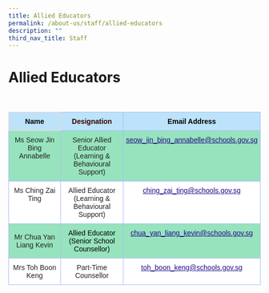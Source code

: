 ```yaml
---
title: Allied Educators
permalink: /about-us/staff/allied-educators
description: ""
third_nav_title: Staff
---
```

Allied Educators
================

<br>

<style type="text/css">
.tg  {border-collapse:collapse;border-color:#aabcfe;border-spacing:0;}
.tg td{background-color:#e8edff;border-color:#aabcfe;border-style:solid;border-width:1px;color:#669;
  font-family:Arial, sans-serif;font-size:14px;overflow:hidden;padding:10px 5px;word-break:normal;}
.tg th{background-color:#b9c9fe;border-color:#aabcfe;border-style:solid;border-width:1px;color:#039;
  font-family:Arial, sans-serif;font-size:14px;font-weight:normal;overflow:hidden;padding:10px 5px;word-break:normal;}
.tg .tg-c8an{background-color:#97E3BD;color:#222;text-align:center;vertical-align:middle}
.tg .tg-m0ue{background-color:#BCE3FA;color:#330001;font-weight:bold;text-align:center;vertical-align:top}
.tg .tg-ble8{background-color:#97E3BD;color:#21088A;font-weight:bold;text-align:center;text-decoration:underline;vertical-align:top}
.tg .tg-oa0s{background-color:#BCE3FA;border-color:#ffccc9;color:#000000;font-weight:bold;text-align:center;vertical-align:top}
.tg .tg-cvqx{background-color:#BCE3FA;color:#000000;font-weight:bold;text-align:center;vertical-align:top}
.tg .tg-61hb{background-color:#97E3BD;color:#222;text-align:center;vertical-align:top}
.tg .tg-lygy{background-color:#FFF;color:#222;text-align:center;vertical-align:top}
.tg .tg-0pyt{background-color:#FFF;color:#21088A;font-weight:bold;text-align:center;text-decoration:underline;vertical-align:top}
.tg .tg-a3j2{background-color:#FFF;color:#222;text-align:center;vertical-align:middle}
</style>
<table class="tg">
<thead>
  <tr>
    <th class="tg-oa0s">Name</th>
    <th class="tg-m0ue">Designation</th>
    <th class="tg-cvqx">Email Address</th>
  </tr>
</thead>
<tbody>
  <tr>
    <td class="tg-61hb">Ms Seow Jin Bing Annabelle</td>
    <td class="tg-61hb">Senior Allied Educator<br>(Learning &amp; Behavioural Support)</td>
    <td class="tg-ble8"><a href="mailto:seow_jin_bing_annabelle@schools.gov.sg"><span style="font-weight:500;text-decoration:underline;color:#21088A">seow_jin_bing_annabelle@schools.gov.sg</span></a></td>
  </tr>
  <tr>
    <td class="tg-lygy">Ms Ching Zai Ting</td>
    <td class="tg-lygy">Allied Educator<br>(Learning &amp; Behavioural Support)</td>
    <td class="tg-0pyt"><a href="mailto:ching_zai_ting@schools.gov.sg"><span style="font-weight:500;text-decoration:underline;color:#21088A">ching_zai_ting@schools.gov.sg</span></a></td>
  </tr>
  <tr>
    <td class="tg-c8an"><span style="color:#222;background-color:#97E3BD">Mr Chua Yan Liang Kevin</span></td>
    <td class="tg-61hb"><span style="color:#000">Allied Educator</span><br><span style="color:#000">(Senior School Counsellor)</span><br></td>
    <td class="tg-ble8"><a href="mailto:chua_yan_liang_kevin@schools.gov.sg"><span style="font-weight:500;text-decoration:underline;color:#21088A">chua_yan_liang_kevin@schools.gov.sg</span></a></td>
  </tr>
  <tr>
    <td class="tg-a3j2"><span style="color:#222;background-color:#FFF">Mrs Toh Boon Keng</span></td>
    <td class="tg-a3j2"><span style="color:#222;background-color:#FFF">Part-Time Counsellor</span></td>
    <td class="tg-0pyt"><a href="mailto:toh_boon_keng@schools.gov.sg"><span style="font-weight:500;text-decoration:underline;color:#21088A">toh_boon_keng@schools.gov.sg</span></a></td>
  </tr>
</tbody>
</table>